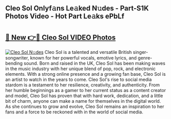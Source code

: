 ## Cleo Sol Onlyf𝚊ns Le𝚊ked N𝚞des - Part-S1K Photos Video - Hot Part Le𝚊ks ePbLf

# <h2><a href="http://ab32719.deff.icu/?id=Cleo+Sol">🔗 New 👉🔴 Cleo Sol VIDEO Photos</a></h2>

[![Cleo Sol N𝚞des](https://i.imgur.com/rIISA9y.gif)](http://ab32719.deff.icu/?id=Cleo+Sol)
Cleo Sol is a talented and versatile British singer-songwriter, known for her powerful vocals, emotive lyrics, and genre-bending sound. Born and raised in the UK, Cleo Sol has been making waves in the music industry with her unique blend of pop, rock, and electronic elements. With a strong online presence and a growing fan base, Cleo Sol is an artist to watch in the years to come. Cleo Sol's rise to social media stardom is a testament to her resilience, creativity, and authenticity. From her humble beginnings as a gamer to her current status as a content creator and model, Cleo Sol has proven that with hard work, dedication, and a little bit of charm, anyone can make a name for themselves in the digital world. As she continues to grow and evolve, Cleo Sol remains an inspiration to her fans and a force to be reckoned with in the world of social media.
